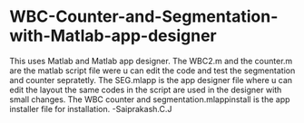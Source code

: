 # WBC-Counter-and-Segmentation-with-Matlab-app-designer
This uses Matlab and Matlab app designer.
The WBC2.m and the counter.m are the matlab script file were u can edit the code and test the segmentation and counter sepratetly.
The SEG.mlapp is the app designer file where u can edit the layout the same codes in the script are used in the designer with small changes.
The WBC counter and segmentation.mlappinstall is the app installer file for installation.
-Saiprakash.C.J
